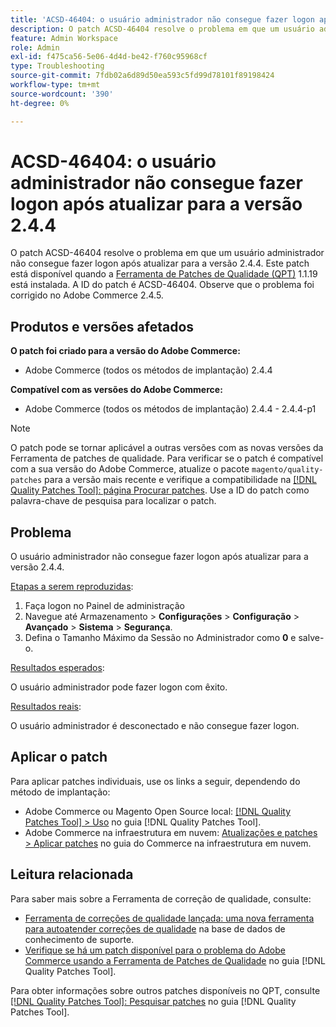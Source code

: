 ```yaml
---
title: 'ACSD-46404: o usuário administrador não consegue fazer logon após atualizar para a versão 2.4.4'
description: O patch ACSD-46404 resolve o problema em que um usuário administrador não consegue fazer logon após atualizar para a versão 2.4.4. Este patch está disponível quando a [Ferramenta de correções de qualidade (QPT)](https://experienceleague.adobe.com/en/docs/commerce-operations/tools/quality-patches-tool/quality-patches-tool-to-self-serve-quality-patches) 1.1.19 está instalada. A ID do patch é ACSD-46404. Observe que o problema foi corrigido no Adobe Commerce 2.4.5.
feature: Admin Workspace
role: Admin
exl-id: f475ca56-5e06-4d4d-be42-f760c95968cf
type: Troubleshooting
source-git-commit: 7fdb02a6d89d50ea593c5fd99d78101f89198424
workflow-type: tm+mt
source-wordcount: '390'
ht-degree: 0%

---
```


# ACSD-46404: o usuário administrador não consegue fazer logon após atualizar para a versão 2.4.4

O patch ACSD-46404 resolve o problema em que um usuário administrador não consegue fazer logon após atualizar para a versão 2.4.4. Este patch está disponível quando a [Ferramenta de Patches de Qualidade (QPT)](https://experienceleague.adobe.com/en/docs/commerce-operations/tools/quality-patches-tool/quality-patches-tool-to-self-serve-quality-patches) 1.1.19 está instalada. A ID do patch é ACSD-46404. Observe que o problema foi corrigido no Adobe Commerce 2.4.5.

## Produtos e versões afetados

**O patch foi criado para a versão do Adobe Commerce:**

* Adobe Commerce (todos os métodos de implantação) 2.4.4

**Compatível com as versões do Adobe Commerce:**

* Adobe Commerce (todos os métodos de implantação) 2.4.4 - 2.4.4-p1

>[!NOTE]
>
>O patch pode se tornar aplicável a outras versões com as novas versões da Ferramenta de patches de qualidade. Para verificar se o patch é compatível com a sua versão do Adobe Commerce, atualize o pacote `magento/quality-patches` para a versão mais recente e verifique a compatibilidade na [[!DNL Quality Patches Tool]: página Procurar patches](https://experienceleague.adobe.com/en/docs/commerce-operations/tools/quality-patches-tool/quality-patches-tool-to-self-serve-quality-patches). Use a ID do patch como palavra-chave de pesquisa para localizar o patch.

## Problema

O usuário administrador não consegue fazer logon após atualizar para a versão 2.4.4.

<u>Etapas a serem reproduzidas</u>:

1. Faça logon no Painel de administração
1. Navegue até Armazenamento > **Configurações** > **Configuração** > **Avançado** > **Sistema** > **Segurança**.
1. Defina o Tamanho Máximo da Sessão no Administrador como **0** e salve-o.

<u>Resultados esperados</u>:

O usuário administrador pode fazer logon com êxito.

<u>Resultados reais</u>:

O usuário administrador é desconectado e não consegue fazer logon.

## Aplicar o patch

Para aplicar patches individuais, use os links a seguir, dependendo do método de implantação:

* Adobe Commerce ou Magento Open Source local: [[!DNL Quality Patches Tool] > Uso](/help/tools/quality-patches-tool/usage.md) no guia [!DNL Quality Patches Tool].
* Adobe Commerce na infraestrutura em nuvem: [Atualizações e patches > Aplicar patches](https://experienceleague.adobe.com/docs/commerce-cloud-service/user-guide/develop/upgrade/apply-patches.html) no guia do Commerce na infraestrutura em nuvem.

## Leitura relacionada

Para saber mais sobre a Ferramenta de correção de qualidade, consulte:

* [Ferramenta de correções de qualidade lançada: uma nova ferramenta para autoatender correções de qualidade](https://experienceleague.adobe.com/en/docs/commerce-operations/tools/quality-patches-tool/quality-patches-tool-to-self-serve-quality-patches) na base de dados de conhecimento de suporte.
* [Verifique se há um patch disponível para o problema do Adobe Commerce usando a Ferramenta de Patches de Qualidade](/help/tools/quality-patches-tool/patches-available-in-qpt/check-patch-for-magento-issue-with-magento-quality-patches.md) no guia [!DNL Quality Patches Tool].

Para obter informações sobre outros patches disponíveis no QPT, consulte [[!DNL Quality Patches Tool]: Pesquisar patches](https://experienceleague.adobe.com/tools/commerce-quality-patches/index.html) no guia [!DNL Quality Patches Tool].
